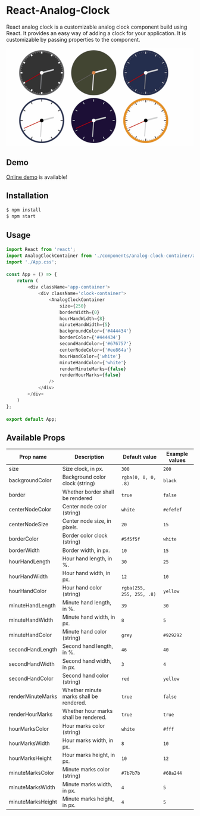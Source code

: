 # React-Analog-Clock

React analog clock is a customizable analog clock component build using React. It provides an easy way of adding a clock for your application. It is customizable by passing properties to the component.

<p align="center">
  <img src='./src/assets/gif/react-analog-clock.gif' />
</p>


## Demo

[Online demo](https://anaoktaa.github.io/react-analog-clock/) is available!

## Installation

```bash
$ npm install
$ npm start
```

## Usage

```js
import React from 'react';
import AnalogClockContainer from './components/analog-clock-container/analog-clock-container.component';
import './App.css';

const App = () => {
    return (
        <div className='app-container'>
            <div className='clock-container'>
                <AnalogClockContainer
                    size={250}
                    borderWidth={0}
                    hourHandWidth={8}
                    minuteHandWidth={5}
                    backgroundColor={'#444434'}
                    borderColor={'#444434'}
                    secondHandColor={'#676757'}
                    centerNodeColor={'#ee864a'}
                    hourHandColor={'white'}
                    minuteHandColor={'white'}
                    renderMinuteMarks={false}
                    renderHourMarks={false}
                />
            </div>
        </div>
    )
};

export default App;
```

## Available Props

|Prop name|Description|Default value|Example values|
|----|----|----|----|
|size|Size clock, in px.|`300`|`200`|
|backgroundColor|Background color clock (string)|`rgba(0, 0, 0, .8)`|`black`|
|border|Whether border shall be rendered|`true`|`false`|
|centerNodeColor|Center node color (string)|`white`|`#efefef`|
|centerNodeSize|Center node size, in pixels.|`20`|`15`|
|borderColor|Border color clock (string)|`#5f5f5f`|`white`|
|borderWidth|Border width, in px.|`10`|`15`|
|hourHandLength|Hour hand length, in %.|`30`|`25`|
|hourHandWidth|Hour hand width, in px.|`12`|`10`|
|hourHandColor|Hour hand color (string)|`rgba(255, 255, 255, .8)`|`yellow`|
|minuteHandLength|Minute hand length, in %.|`39`|`30`|
|minuteHandWidth|Minute hand width, in px.|`8`|`5`|
|minuteHandColor|Minute hand color (string)|`grey`|`#929292`|
|secondHandLength|Second hand length, in %.|`46`|`40`|
|secondHandWidth|Second hand width, in px.|`3`|`4`|
|secondHandColor|Second hand color (string)|`red`|`yellow`|
|renderMinuteMarks|Whether minute marks shall be rendered.|`true`|`false`|
|renderHourMarks|Whether hour marks shall be rendered.|`true`|`true`|
|hourMarksColor|Hour marks color (string)|`white`|`#fff`|
|hourMarksWidth|Hour marks width, in px.|`8`|`10`|
|hourMarksHeight|Hour marks height, in px.|`10`|`12`|
|minuteMarksColor|Minute marks color (string)|`#7b7b7b`|`#68a244`|
|minuteMarksWidth|Minute marks width, in px.|`4`|`5`|
|minuteMarksHeight|Minute marks height, in px.|`4`|`5`|

